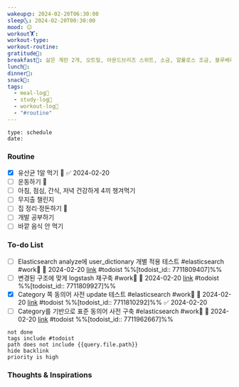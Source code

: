 ```yaml
---
wakeup🌞: 2024-02-20T06:30:00
sleep🌜: 2024-02-20T00:30:00
mood: 😐
workout🏋️: 
workout-type: 
workout-routine: 
gratitude🙏: 
breakfast🍳: 삶은 계란 2개, 오트밀, 아몬드브리즈 스위트, 소금, 알룰로스 조금, 블루베리
lunch🍚: 
dinner🥗: 
snack🍬: 
tags:
  - meal-log📝
  - study-log📓
  - workout-log💪
  - "#routine"
---
```



```gEvent
type: schedule
date:  
```

### Routine 
- [x] 유산균 1알 먹기 🔼 ✅ 2024-02-20
- [ ] 운동하기 🔼
- [ ] 아침, 점심, 간식, 저녁 건강하게 4끼 챙겨먹기
- [ ] 무지출 챌린지 
- [ ] 집 정리·정돈하기 🔼
- [ ] 개발 공부하기
- [ ] 바깥 음식 안 먹기 

### To-do List 
- [ ] Elasticsearch analyze에 user_dictionary 개별 적용 테스트 #elasticsearch #work🏢 📅 2024-02-20 [link](https://todoist.com/showTask?id=7711809407) #todoist  %%[todoist_id:: 7711809407]%%
- [ ] 변경된 구조에 맞게 logstash 재구축 #work🏢 📅 2024-02-20 [link](https://todoist.com/showTask?id=7711809927) #todoist  %%[todoist_id:: 7711809927]%%
- [x] Category 쪽 동의어 사전 update 테스트 #elasticsearch #work🏢 📅 2024-02-20 [link](https://todoist.com/showTask?id=7711810292) #todoist  %%[todoist_id:: 7711810292]%% ✅ 2024-02-20
- [ ] Category를 기반으로 표준 동의어 사전 구축 #elasticsearch #work🏢 📅 2024-02-20 [link](https://todoist.com/showTask?id=7711962667) #todoist  %%[todoist_id:: 7711962667]%%
```tasks
not done
tags include #todoist 
path does not include {{query.file.path}}
hide backlink
priority is high
```


### Thoughts & Inspirations

